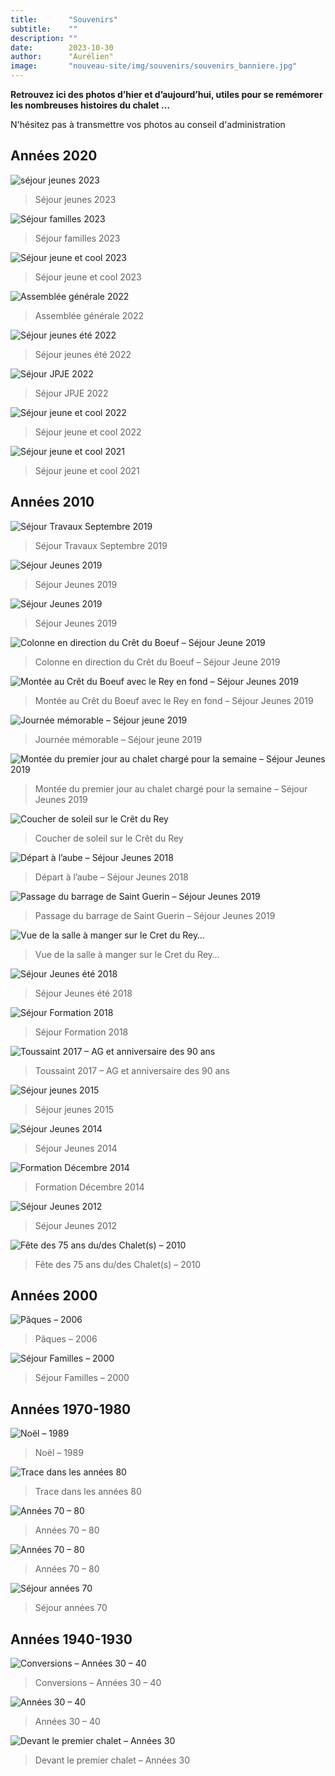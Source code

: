 ```yaml
---
title:       "Souvenirs"
subtitle:    ""
description: ""
date:        2023-10-30
author:      "Aurélien"
image:       "nouveau-site/img/souvenirs/souvenirs_banniere.jpg"
---
```


**Retrouvez ici des photos d’hier et d’aujourd’hui, utiles pour se remémorer les nombreuses histoires du chalet …**

N'hésitez pas à transmettre vos photos au conseil d'administration


## Années 2020 
![séjour jeunes 2023](/nouveau-site/img/souvenirs/souvenirs_coolkid-23.png) 
> Séjour jeunes 2023

![Séjour familles 2023](/nouveau-site/img/souvenirs/souvenirs_famille-2023.png)  
> Séjour familles 2023

![Séjour jeune et cool 2023](/nouveau-site/img/souvenirs/souvenirs_JC-2023.jpg) 
> Séjour jeune et cool 2023

![Assemblée générale 2022](/nouveau-site/img/souvenirs/souvenirs_AG2022.jpg) 
> Assemblée générale 2022

![Séjour jeunes été 2022](/nouveau-site/img/souvenirs/souvenirs_jeune-ete.png) 
> Séjour jeunes été 2022

![Séjour JPJE 2022](/nouveau-site/img/souvenirs/souvenirs_JPJE.png) 
> Séjour JPJE 2022

![Séjour jeune et cool 2022](/nouveau-site/img/souvenirs/souvenirs_22.png) 
> Séjour jeune et cool 2022

![Séjour jeune et cool 2021](/nouveau-site/img/souvenirs/souvenirs_21.jpg) 
> Séjour jeune et cool 2021

## Années 2010
![Séjour Travaux Septembre 2019](/nouveau-site/img/souvenirs/souvenirs_travaux19.jpg) 
> Séjour Travaux Septembre 2019

![Séjour Jeunes 2019](/nouveau-site/img/souvenirs/souvenirs_JC-4.jpg) 
> Séjour Jeunes 2019

![Séjour Jeunes 2019](/nouveau-site/img/souvenirs/souvenirs_JC2019.jpeg) 
> Séjour Jeunes 2019

![Colonne en direction du Crêt du Boeuf – Séjour Jeune 2019](/nouveau-site/img/souvenirs/souvenirs_boeuf.jpg) 
> Colonne en direction du Crêt du Boeuf – Séjour Jeune 2019

![Montée au Crêt du Boeuf avec le Rey en fond – Séjour Jeunes 2019](/nouveau-site/img/souvenirs/souvenirs_JC-rey.jpg) 
> Montée au Crêt du Boeuf avec le Rey en fond – Séjour Jeunes 2019

![Journée mémorable – Séjour jeune 2019](/nouveau-site/img/souvenirs/souvenirs_JC-2.jpg) 
> Journée mémorable – Séjour jeune 2019

![Montée du premier jour au chalet chargé pour la semaine – Séjour Jeunes 2019](/nouveau-site/img/souvenirs/souvenirs_JC.jpg) 
> Montée du premier jour au chalet chargé pour la semaine – Séjour Jeunes 2019

![Coucher de soleil sur le Crêt du Rey](/nouveau-site/img/souvenirs/souvenirs_refectoire.jpg) 
> Coucher de soleil sur le Crêt du Rey

![Départ à l’aube – Séjour Jeunes 2018](/nouveau-site/img/souvenirs/souvenirs_JC-3.jpeg) 
> Départ à l’aube – Séjour Jeunes 2018

![Passage du barrage de Saint Guerin – Séjour Jeunes 2019](/nouveau-site/img/souvenirs/souvenirs_2019.jpg) 
> Passage du barrage de Saint Guerin – Séjour Jeunes 2019

![Vue de la salle à manger sur le Cret du Rey…](/nouveau-site/img/souvenirs/souvenirs_rey.jpeg) 
> Vue de la salle à manger sur le Cret du Rey…

![Séjour Jeunes été 2018](/nouveau-site/img/souvenirs/souvenirs_paysage.jpg) 
> Séjour Jeunes été 2018

![Séjour Formation 2018](/nouveau-site/img/souvenirs/souvenirs_forma18.jpg) 
> Séjour Formation 2018 

![Toussaint 2017 – AG et anniversaire des 90 ans](/nouveau-site/img/souvenirs/souvenirs_Areches-90-an.jpg) 
> Toussaint 2017 – AG et anniversaire des 90 ans

![Séjour jeunes 2015](/nouveau-site/img/souvenirs/souvenirs_groupe2015.jpg) 
> Séjour jeunes 2015

![Séjour Jeunes 2014](/nouveau-site/img/souvenirs/souvenirs_groupe2014.jpg) 
> Séjour Jeunes 2014

![Formation Décembre 2014](/nouveau-site/img/souvenirs/souvenirs_forma2014.jpg) 
> Formation Décembre 2014

![Séjour Jeunes 2012](/nouveau-site/img/souvenirs/souvenirs_Jeune-2012.jpg) 
> Séjour Jeunes 2012

![Fête des 75 ans du/des Chalet(s) – 2010](/nouveau-site/img/souvenirs/souvenirs_dons.jpg) 
> Fête des 75 ans du/des Chalet(s) – 2010 

## Années 2000
![Pâques – 2006](/nouveau-site/img/souvenirs/souvenirs_paques2006.png) 
> Pâques – 2006

![Séjour Familles – 2000](/nouveau-site/img/souvenirs/souvenirs_famille2000.png) 
> Séjour Familles – 2000

## Années 1970-1980
![Noël – 1989](/nouveau-site/img/souvenirs/souvenirs_noel89.png) 
> Noël – 1989

![Trace dans les années 80](/nouveau-site/img/souvenirs/souvenirs_1980.jpg) 
> Trace dans les années 80

![Années 70 – 80](/nouveau-site/img/souvenirs/souvenirs_7080bis.png) 
> Années 70 – 80

![Années 70 – 80](/nouveau-site/img/souvenirs/souvenirs_7080.png) 
> Années 70 – 80

![Séjour années 70](/nouveau-site/img/souvenirs/souvenirs_1970.jpg) 
> Séjour années 70

## Années 1940-1930
![Conversions – Années 30 – 40](/nouveau-site/img/souvenirs/souvenirs_annee3040.png) 
> Conversions – Années 30 – 40

![Années 30 – 40](/nouveau-site/img/souvenirs/souvenirs_1930.png) 
> Années 30 – 40 

![Devant le premier chalet – Années 30](/nouveau-site/img/souvenirs/souvenirs_1940.png) 
> Devant le premier chalet – Années 30